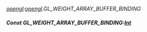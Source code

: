 _[opengl](../../modules/opengl/opengl-module.md):[opengl](../../modules/opengl/opengl-module.md).GL\_WEIGHT\_ARRAY\_BUFFER\_BINDING_
##### Const GL\_WEIGHT\_ARRAY\_BUFFER\_BINDING:[Int](../../modules/wonkey/wonkey-types-int.md)
